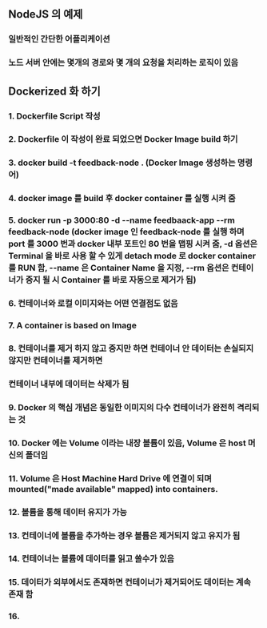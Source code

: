 ## NodeJS 의 예제
### 일반적인 간단한 어플리케이션
### 노드 서버 안에는 몇개의 경로와 몇 개의 요청을 처리하는 로직이 있음

## Dockerized 화 하기
### 1. Dockerfile Script 작성
### 2. Dockerfile 이 작성이 완료 되었으면 Docker Image build 하기
### 3. docker build -t feedback-node . (Docker Image 생성하는 명령어)
### 4. docker image 를 build 후 docker container 를 실행 시켜 줌
### 5. docker run -p 3000:80 -d --name feedbaack-app --rm feedback-node (docker image 인 feedback-node 를 실행 하며 port 를 3000 번과 docker 내부 포트인 80 번을 맵핑 시켜 줌, -d 옵션은 Terminal 을 바로 사용 할 수 있게 detach mode 로 docker container 를 RUN 함, --name 은 Container Name 을 지정, --rm 옵션은 컨테이너가 중지 될 시 Container 를 바로 자동으로 제거가 됨)
### 6. 컨테이너와 로컬 이미지와는 어떤 연결점도 없음
### 7. A container is based on Image
### 8. 컨테이너를 제거 하지 않고 중지만 하면 컨테이너 안 데이터는 손실되지않지만 컨테이너를 제거하면
### 컨테이너 내부에 데이터는 삭제가 됨
### 9. Docker 의 핵심 개념은 동일한 이미지의 다수 컨테이너가 완전히 격리되는 것
### 10. Docker 에는 Volume 이라는 내장 볼륨이 있음, Volume 은 host 머신의 폴더임
### 11. Volume 은 Host Machine Hard Drive 에 연결이 되며 mounted("made available" mapped) into containers.
### 12. 볼륨을 통해 데이터 유지가 가능
### 13. 컨테이너에 볼륨을 추가하는 경우 볼륨은 제거되지 않고 유지가 됨
### 14. 컨테이너는 볼륨에 데이터를 읽고 쓸수가 있음
### 15. 데이터가 외부에서도 존재하면 컨테이너가 제거되어도 데이터는 계속 존재 함
### 16. 